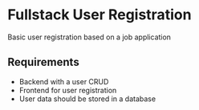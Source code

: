 # Fullstack User Registration

Basic user registration based on a job application

## Requirements

- Backend with a user CRUD
- Frontend for user registration
- User data should be stored in a database